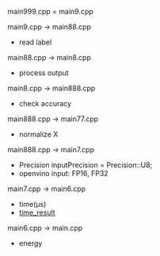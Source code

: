 main999.cpp = main9.cpp

main9.cpp -> main88.cpp

- read label

main88.cpp -> main8.cpp

- process output

main8.cpp -> main888.cpp

- check accuracy

main888.cpp -> main77.cpp

- normalize X

main888.cpp -> main7.cpp

- Precision inputPrecision = Precision::U8;
- openvino input: FP16, FP32

main7.cpp -> main6.cpp

- time(μs)
- [time_result](https://github.com/system-software-lab/nrf20/blob/main/vino119/time_result)

main6.cpp -> main.cpp

- energy
